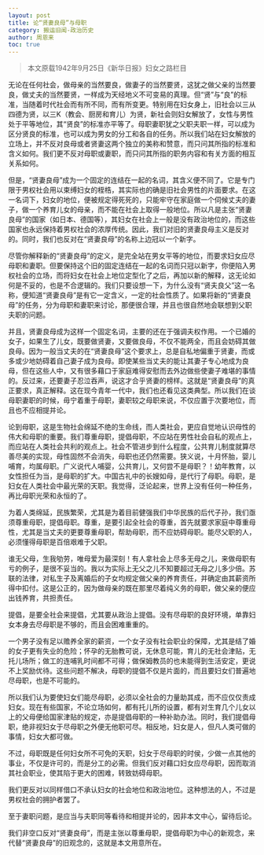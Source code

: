 ```yaml
---
layout: post
title: 论“贤妻良母”与母职
category: 搬运旧闻-政治历史
author: 周恩来
toc: true
---
```


> 本文原载1942年9月25日《新华日报》妇女之路栏目

无论在任何社会，做母亲的当然要良，做妻子的当然要贤，这犹之做父亲的当然要良，做丈夫的当然要贤，一样成为天经地义不可变易的真理。但“贤”与“良”的标准，当随着时代社会而有所不同，而有所变更。特别用在妇女身上，旧社会以三从四德为贤，以三K（教会、厨房和育儿）为贤，新社会则妇女解放了，女性与男性处于平等地位，其“贤良”的标准亦平等了。母职妻职犹之父职夫职一样，可以成为区分贤良的标准，也可以成为男女的分工和各自的任务。所以我们站在妇女解放的立场上，并不反对良母或者贤妻这两个独立的美称和赞意，而只问其所指的标准和含义如何。我们更不反对母职或妻职，而只问其所指的职务内容和有关方面的相互关系如何。

但是，“贤妻良母”成为一个固定的连结在一起的名词，其含义便不同了。它是专门限于男权社会用以束缚妇女的桎梏，其实际也的确是旧社会男性的片面要求。在这一名词下，妇女的地位，便被规定得死死的，只能牢守在家庭做一个伺候丈夫的妻子，做一个养育儿女的母亲，而不能在社会上取得一般地位。所以凡是主张“贤妻良母”的国家（如日本、德国等），其妇女在社会上一般是没有政治地位的，而这些国家也永远保持着男权社会的浓厚传统。因此，我们对旧的贤妻良母主义是反对的。同时，我们也反对在“贤妻良母”的名称上边冠以一个新字。

尽管你解释新的“贤妻良母”的定义，是完全站在男女平等的地位，而要求妇女应尽母职和妻职。但要保持这个旧的固定连结在一起的名词而只冠以新字，你便陷入男权社会的立场，而将妇女在社会上地位定型化了之后，再加以新的解释，这无论如何是不妥的，也是不合逻辑的。我们只要设想一下，为什么没有“贤夫良父”这一名称，便知道“贤妻良母”是有它一定含义，一定的社会性质了。如果将新的“贤妻良母”的任务，分为母职和妻职来讨论，那便很合理，并且也很自然地会联想到父职夫职的问题。

并且，贤妻良母成为这样一个固定名词，主要的还在于强调夫权作用。一个已婚的女子，如果生了儿女，既要做贤妻，又要做良母，不仅不能两全，而且会妨碍其做良母。因为一般当丈夫的在“贤妻良母”这个要求上，总是自私地偏重于贤妻，而或多或少地妨碍着自己妻子成为良母。即使某些当丈夫的能让其妻子专心地成为良母，但在这些人中，又有很多藉口于家庭难得安慰而去外边做些使妻子难堪的事情的。反过来，还要妻子忍泣吞声，说这才合乎贤妻的榜样。这就是“贤妻良母”的真正要求，真正解释。这在现今青年一代中，我们也还看见这类典型。所以我们在谈母职妻职的时候，毋宁着重于母职，妻职较之母职来说，不仅应置于次要地位，而且也不应相提并论。

论到母职，这是生物社会绵延不绝的生命线，而人类社会，更应自觉地认识母性的伟大和母职的重要。我们尊重母职，提倡母职，不应站在男性社会自私的观点上，而应站在人类社会共利的观点上。社会不管进步到什么程度，公共育儿制度就算尽善尽美的实现，母性固然不会消失，母职也还仍然需要。狭义说，十月怀胎，婴儿哺育，均属母职。广义说代人哺婴，公共育儿，又何尝不是母职？！幼年教育，以女性担任为当，是母职的扩大。中国古礼中的长嫂如母，是代行了母职。母职，是妇女在人类社会中最光荣的天职。我觉得，泛论起来，世界上没有任何一种任务，再比母职光荣和永恒的了。

为着人类绵延，民族繁荣，尤其是为着目前健强我们中华民族的后代子孙，我们亟须尊重母职，提倡母职。尊重，是要引起全社会的尊重，首先就要求家庭中尊重母性，尤其是当丈夫的更要尊重母职，帮助母职，而不应妨碍母职。能尽父职的人，必须懂得母职是百倍艰难于父职。

谁无父母，生我劬劳，唯母爱为最深刻！有人拿社会上尽多无母之儿，来做母职有亏的例子，是很不妥当的。我以为实际上无父之儿不知要超过无母之儿多少倍。苏联的法律，对私生子及离婚后的子女均规定做父亲的养育责任，并确定由其薪资所得中扣付。这是公正的，因为做母亲的既在那里尽着纯义务的母职，做父亲的便应出钱养育，共担责任。

提倡，是要全社会来提倡，尤其要从政治上提倡。没有尽母职的良好环境，单靠妇女本身去尽母职是不够的，而且会困难重重的。

一个男子没有足以赡养全家的薪资，一个女子没有社会职业的保障，尤其是结了婚的女子更有失业的危险；怀孕的无胎教可说，无休息可能，育儿的无社会津贴，无托儿场所；做工的连哺乳时间都不可得；做保姆教员的也未能得到生活安定，更说不上奖励优待。这些问题不解决，母职的提倡不仅是片面的，而且要妇女们普遍地尽母职，也是不可能的。

所以我们认为要使妇女们能尽母职，必须以全社会的力量助其成，而不应仅仅责成妇女。现在有些国家，不论立场如何，都有托儿所的设置，都有对生育几个儿女以上的父母便给国家津贴的规定，亦是提倡母职的一种补助办法。同时，我们提倡母职，绝非视妇女于尽母职之外便无他职可尽。相反地，妇女是人，但凡人类可做的事情，妇女大都可做。

不过，母职既是任何妇女所不可免的天职，妇女于尽母职的时侯，少做一点其他的事业，不仅是许可的，而是分工的必需。但我们反对藉口妇女应尽母职，因而取消其社会职业，使其陷于更大的困难，转致妨碍母职。

我们更反对以同样借口不承认妇女的社会地位和政治地位。这种想法的人，不过是男权社会的拥护者罢了。

至于妻职问题，是应当与夫职同等看待和相提并论的，因非本文中心，留待后论。

我们非空口反对“贤妻良母”，而是主张以尊重母职，提倡母职为中心的新观念，来代替“贤妻良母”的旧观念的，这就是本文用意所在。

